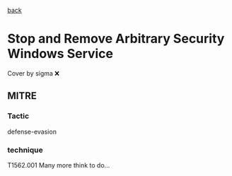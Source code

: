 [back](../index.md)
# Stop and Remove Arbitrary Security Windows Service
Cover by sigma :x: 
## MITRE
### Tactic
defense-evasion
### technique
T1562.001
Many more think to do...